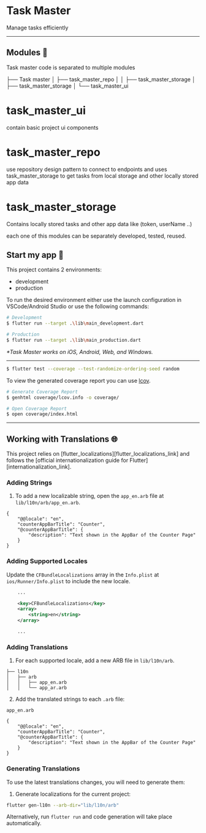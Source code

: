# Task Master

Manage tasks efficiently

---

## Modules 🚀
Task master code is separated to multiple modules

├── Task master
│   ├── task_master_repo
│   │   ├── task_master_storage
│   ├── task_master_storage
│   └── task_master_ui

# task_master_ui 
contain basic project ui components

# task_master_repo
use repository design pattern to connect to endpoints and uses
task_master_storage to get tasks from local storage and other locally stored app data

# task_master_storage
Contains locally stored tasks and other app data like (token, userName ..)

each one of this modules can be separately developed, tested, reused.

## Start my app 🚀

This project contains 2 environments:

- development
- production

To run the desired environment either use the launch configuration in VSCode/Android Studio or use the following commands:

```sh
# Development
$ flutter run --target .\lib\main_development.dart

# Production
$ flutter run --target .\lib\main_production.dart
```

_\*Task Master works on iOS, Android, Web, and Windows._

---

```sh
$ flutter test --coverage --test-randomize-ordering-seed random
```

To view the generated coverage report you can use [lcov](https://github.com/linux-test-project/lcov).

```sh
# Generate Coverage Report
$ genhtml coverage/lcov.info -o coverage/

# Open Coverage Report
$ open coverage/index.html
```

---

## Working with Translations 🌐

This project relies on [flutter_localizations][flutter_localizations_link] and follows the [official internationalization guide for Flutter][internationalization_link].

### Adding Strings

1. To add a new localizable string, open the `app_en.arb` file at `lib/l10n/arb/app_en.arb`.

```arb
{
    "@@locale": "en",
    "counterAppBarTitle": "Counter",
    "@counterAppBarTitle": {
        "description": "Text shown in the AppBar of the Counter Page"
    }
}
```

### Adding Supported Locales

Update the `CFBundleLocalizations` array in the `Info.plist` at `ios/Runner/Info.plist` to include the new locale.

```xml
    ...

    <key>CFBundleLocalizations</key>
	<array>
		<string>en</string>
	</array>

    ...
```

### Adding Translations

1. For each supported locale, add a new ARB file in `lib/l10n/arb`.

```
├── l10n
│   ├── arb
│   │   ├── app_en.arb
│   │   └── app_ar.arb
```

2. Add the translated strings to each `.arb` file:

`app_en.arb`

```arb
{
    "@@locale": "en",
    "counterAppBarTitle": "Counter",
    "@counterAppBarTitle": {
        "description": "Text shown in the AppBar of the Counter Page"
    }
}
```

### Generating Translations

To use the latest translations changes, you will need to generate them:

1. Generate localizations for the current project:

```sh
flutter gen-l10n --arb-dir="lib/l10n/arb"
```

Alternatively, run `flutter run` and code generation will take place automatically.

[coverage_badge]: coverage_badge.svg